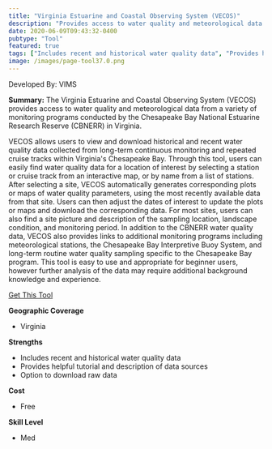 ```yaml
---
title: "Virginia Estuarine and Coastal Observing System (VECOS)"
description: "Provides access to water quality and meteorological data from a variety of monitoring programs conducted by the Chesapeake Bay National Estuarine Research Reserve (CBNERR) in Virginia"
date: 2020-06-09T09:43:32-0400
pubtype: "Tool"
featured: true
tags: ["Includes recent and historical water quality data", "Provides helpful tutorial and description of data sources", "Option to download raw data"]
image: /images/page-tool37.0.png
---
```

Developed By: VIMS

**Summary:** The Virginia Estuarine and Coastal Observing System (VECOS) provides access to water quality and meteorological data from a variety of monitoring programs conducted by the Chesapeake Bay National Estuarine Research Reserve (CBNERR) in Virginia. 

VECOS allows users to view and download historical and recent water quality data collected from long-term continuous monitoring and repeated cruise tracks within Virginia's Chesapeake Bay. Through this tool, users can easily find water quality data for a location of interest by selecting a station or cruise track from an interactive map, or by name from a list of stations. After selecting a site, VECOS automatically generates corresponding plots or maps of water quality parameters, using the most recently available data from that site. Users can then adjust the dates of interest to update the plots or maps and download the corresponding data. For most sites, users can also find a site picture and description of the sampling location, landscape condition, and monitoring period. In addition to the CBNERR water quality data, VECOS also provides links to additional monitoring programs including meteorological stations, the Chesapeake Bay Interpretive Buoy System, and long-term routine water quality sampling specific to the Chesapeake Bay program. This tool is easy to use and appropriate for beginner users, however further analysis of the data may require additional background knowledge and experience.

<a href="http://vecos.vims.edu/" target="_blank">Get This Tool</a>

__**Geographic Coverage**__
-  Virginia

__**Strengths**__
-  Includes recent and historical water quality data
-   Provides helpful tutorial and description of data sources
-   Option to download raw data

__**Cost**__
- Free

__**Skill Level**__
- Med
